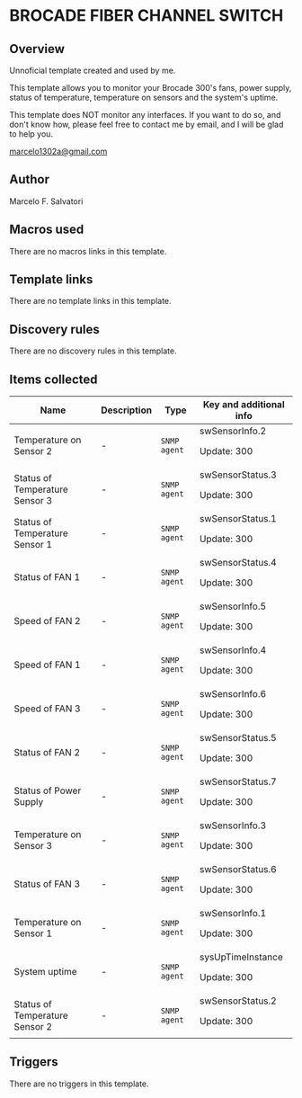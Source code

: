 # BROCADE FIBER CHANNEL SWITCH

## Overview

Unnoficial template created and used by me.


 


This template allows you to monitor your Brocade 300's fans, power supply, status of temperature, temperature on sensors and the system's uptime.


 


This template does NOT monitor any interfaces. If you want to do so, and don't know how, please feel free to contact me by email, and I will be glad to help you.


 


marcelo1302a@gmail.com



## Author

Marcelo F. Salvatori

## Macros used

There are no macros links in this template.

## Template links

There are no template links in this template.

## Discovery rules

There are no discovery rules in this template.

## Items collected

|Name|Description|Type|Key and additional info|
|----|-----------|----|----|
|Temperature on Sensor 2|<p>-</p>|`SNMP agent`|swSensorInfo.2<p>Update: 300</p>|
|Status of Temperature Sensor 3|<p>-</p>|`SNMP agent`|swSensorStatus.3<p>Update: 300</p>|
|Status of Temperature Sensor 1|<p>-</p>|`SNMP agent`|swSensorStatus.1<p>Update: 300</p>|
|Status of FAN 1|<p>-</p>|`SNMP agent`|swSensorStatus.4<p>Update: 300</p>|
|Speed of FAN 2|<p>-</p>|`SNMP agent`|swSensorInfo.5<p>Update: 300</p>|
|Speed of FAN 1|<p>-</p>|`SNMP agent`|swSensorInfo.4<p>Update: 300</p>|
|Speed of FAN 3|<p>-</p>|`SNMP agent`|swSensorInfo.6<p>Update: 300</p>|
|Status of FAN 2|<p>-</p>|`SNMP agent`|swSensorStatus.5<p>Update: 300</p>|
|Status of Power Supply|<p>-</p>|`SNMP agent`|swSensorStatus.7<p>Update: 300</p>|
|Temperature on Sensor 3|<p>-</p>|`SNMP agent`|swSensorInfo.3<p>Update: 300</p>|
|Status of FAN 3|<p>-</p>|`SNMP agent`|swSensorStatus.6<p>Update: 300</p>|
|Temperature on Sensor 1|<p>-</p>|`SNMP agent`|swSensorInfo.1<p>Update: 300</p>|
|System uptime|<p>-</p>|`SNMP agent`|sysUpTimeInstance<p>Update: 300</p>|
|Status of Temperature Sensor 2|<p>-</p>|`SNMP agent`|swSensorStatus.2<p>Update: 300</p>|
## Triggers

There are no triggers in this template.

